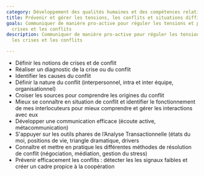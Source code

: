 ```yaml
---
category: Développement des qualités humaines et des compétences relationnelles
title: Prévenir et gérer les tensions, les conflits et situations difficiles
goals: Communiquer de manière pro-active pour réguler les tensions et prévenir les
  crises et les conflits
description: Communiquer de manière pro-active pour réguler les tensions et éviter
  les crises et les conflits

---
```

* Définir les notions de crises et de conflit
* Réaliser un diagnostic de la crise ou du conflit
* Identifier les causes du conflit
* Définir la nature du conflit (interpersonnel, intra et inter équipe, organisationnel)
* Croiser les sources pour comprendre les origines du conflit
* Mieux se connaître en situation de conflit et identifier le fonctionnement de mes interlocuteurs pour mieux comprendre et gérer les interactions avec eux
* Développer une communication efficace (écoute active, métacommunication) 
* S'appuyer sur les outils phares de l’Analyse Transactionnelle (états du moi, positions de vie, triangle dramatique, drivers
*  Connaître et mettre en pratique les différentes méthodes de résolution de conflit (négociation, médiation, gestion du stress)
* Prévenir efficacement les conflits : détecter les les signaux faibles et créer un cadre propice à la coopération
